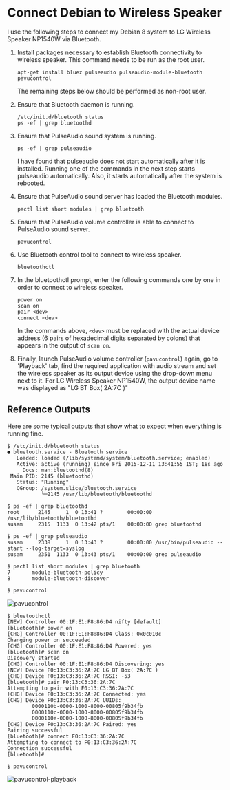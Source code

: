 Connect Debian to Wireless Speaker
==================================
I use the following steps to connect my Debian 8 system to LG Wireless
Speaker NP1540W via Bluetooth.

 1. Install packages necessary to establish Bluetooth connectivity to
    wireless speaker. This command needs to be run as the root user.

        apt-get install bluez pulseaudio pulseaudio-module-bluetooth pavucontrol

    The remaining steps below should be performed as non-root user.

 2. Ensure that Bluetooth daemon is running.

        /etc/init.d/bluetooth status
        ps -ef | grep bluetoothd

 3. Ensure that PulseAudio sound system is running.

        ps -ef | grep pulseaudio

    I have found that pulseaudio does not start automatically after it
    is installed. Running one of the commands in the next step starts
    pulseaudio automatically. Also, it starts automatically after the
    system is rebooted.

 4. Ensure that PulseAudio sound server has loaded the Bluetooth
    modules.

        pactl list short modules | grep bluetooth

 5. Ensure that PulseAudio volume controller is able to connect to
    PulseAudio sound server.

        pavucontrol

 6. Use Bluetooth control tool to connect to wireless speaker.

        bluetoothctl

 7. In the bluetoothctl prompt, enter the following commands one by one
    in order to connect to wireless speaker.

        power on
        scan on
        pair <dev>
        connect <dev>

    In the commands above, `<dev>` must be replaced with the actual
    device address (6 pairs of hexadecimal digits separated by colons)
    that appears in the output of `scan on`.

 8. Finally, launch PulseAudio volume controller (`pavucontrol`) again,
    go to 'Playback' tab, find the required application with audio
    stream and set the wireless speaker as its output device using the
    drop-down menu next to it. For LG Wireless Speaker NP1540W, the
    output device name was displayed as "LG BT Box( 2A:7C )"


Reference Outputs
-----------------
Here are some typical outputs that show what to expect when everything
is running fine.

<!-- -->

    $ /etc/init.d/bluetooth status
    ● bluetooth.service - Bluetooth service
       Loaded: loaded (/lib/systemd/system/bluetooth.service; enabled)
       Active: active (running) since Fri 2015-12-11 13:41:55 IST; 18s ago
         Docs: man:bluetoothd(8)
     Main PID: 2145 (bluetoothd)
       Status: "Running"
       CGroup: /system.slice/bluetooth.service
               └─2145 /usr/lib/bluetooth/bluetoothd

<!-- -->

    $ ps -ef | grep bluetoothd
    root      2145     1  0 13:41 ?        00:00:00 /usr/lib/bluetooth/bluetoothd
    susam     2315  1133  0 13:42 pts/1    00:00:00 grep bluetoothd

    $ ps -ef | grep pulseaudio
    susam     2338     1  0 13:43 ?        00:00:00 /usr/bin/pulseaudio --start --log-target=syslog
    susam     2351  1133  0 13:43 pts/1    00:00:00 grep pulseaudio

    $ pactl list short modules | grep bluetooth
    7       module-bluetooth-policy
    8       module-bluetooth-discover

<!-- -->

    $ pavucontrol

![pavucontrol](https://mycask.github.io/filebin/img/dotfiles-docs/pavucontrol.png)

<!-- -->

    $ bluetoothctl
    [NEW] Controller 00:1F:E1:F8:86:D4 nifty [default]
    [bluetooth]# power on
    [CHG] Controller 00:1F:E1:F8:86:D4 Class: 0x0c010c
    Changing power on succeeded
    [CHG] Controller 00:1F:E1:F8:86:D4 Powered: yes
    [bluetooth]# scan on
    Discovery started
    [CHG] Controller 00:1F:E1:F8:86:D4 Discovering: yes
    [NEW] Device F0:13:C3:36:2A:7C LG BT Box( 2A:7C )
    [CHG] Device F0:13:C3:36:2A:7C RSSI: -53
    [bluetooth]# pair F0:13:C3:36:2A:7C
    Attempting to pair with F0:13:C3:36:2A:7C
    [CHG] Device F0:13:C3:36:2A:7C Connected: yes
    [CHG] Device F0:13:C3:36:2A:7C UUIDs:
            0000110b-0000-1000-8000-00805f9b34fb
            0000110c-0000-1000-8000-00805f9b34fb
            0000110e-0000-1000-8000-00805f9b34fb
    [CHG] Device F0:13:C3:36:2A:7C Paired: yes
    Pairing successful
    [bluetooth]# connect F0:13:C3:36:2A:7C
    Attempting to connect to F0:13:C3:36:2A:7C
    Connection successful
    [bluetooth]#

<!-- -->

    $ pavucontrol

![pavucontrol-playback](https://mycask.github.io/filebin/img/dotfiles-docs/pavucontrol-playback.png)
